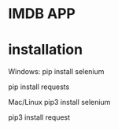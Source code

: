 # IMDB APP
# installation
  Windows:
  pip install selenium

  pip install requests

  Mac/Linux
  pip3 install selenium

  pip3 install request
  
